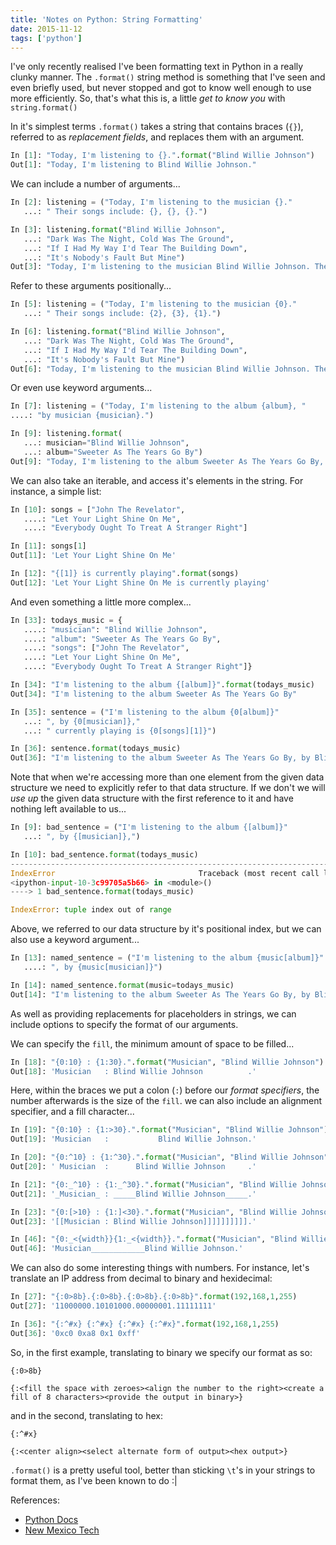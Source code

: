 ```yaml
---
title: 'Notes on Python: String Formatting'
date: 2015-11-12
tags: ['python']
---
```


I've only recently realised I've been formatting text in Python in a really clunky manner. The `.format()` string method is something that I've seen and even briefly used, but never stopped and got to know well enough to use more efficiently.
So, that's what this is, a little _get to know you_ with `string.format()`

In it's simplest terms `.format()` takes a string that contains braces (`{}`), referred to as _replacement fields_, and replaces them with an argument.

```python
In [1]: "Today, I'm listening to {}.".format("Blind Willie Johnson")
Out[1]: "Today, I'm listening to Blind Willie Johnson."
```

We can include a number of arguments...

```python
In [2]: listening = ("Today, I'm listening to the musician {}."
   ...: " Their songs include: {}, {}, {}.")

In [3]: listening.format("Blind Willie Johnson",
   ...: "Dark Was The Night, Cold Was The Ground",
   ...: "If I Had My Way I'd Tear The Building Down",
   ...: "It's Nobody's Fault But Mine")
Out[3]: "Today, I'm listening to the musician Blind Willie Johnson. Their songs include: Dark Was The Night, Cold Was The Ground, If I Had My Way I'd Tear The Building Down, It's Nobody's Fault But Mine."
```

Refer to these arguments positionally...

```python
In [5]: listening = ("Today, I'm listening to the musician {0}."
   ...: " Their songs include: {2}, {3}, {1}.")

In [6]: listening.format("Blind Willie Johnson",
   ...: "Dark Was The Night, Cold Was The Ground",
   ...: "If I Had My Way I'd Tear The Building Down",
   ...: "It's Nobody's Fault But Mine")
Out[6]: "Today, I'm listening to the musician Blind Willie Johnson. Their songs include: If I Had My Way I'd Tear The Building Down, It's Nobody's Fault But Mine, Dark Was The Night, Cold Was The Ground."
```

Or even use keyword arguments...

```python
In [7]: listening = ("Today, I'm listening to the album {album}, "
....: "by musician {musician}.")

In [9]: listening.format(
   ...: musician="Blind Willie Johnson",
   ...: album="Sweeter As The Years Go By")
Out[9]: "Today, I'm listening to the album Sweeter As The Years Go By, by musician Blind Willie Johnson."
```

We can also take an iterable, and access it's elements in the string.
For instance, a simple list:

```python
In [10]: songs = ["John The Revelator",
   ....: "Let Your Light Shine On Me",
   ....: "Everybody Ought To Treat A Stranger Right"]

In [11]: songs[1]
Out[11]: 'Let Your Light Shine On Me'

In [12]: "{[1]} is currently playing".format(songs)
Out[12]: 'Let Your Light Shine On Me is currently playing'
```

And even something a little more complex...

```python
In [33]: todays_music = {
   ....: "musician": "Blind Willie Johnson",
   ....: "album": "Sweeter As The Years Go By",
   ....: "songs": ["John The Revelator",
   ....: "Let Your Light Shine On Me",
   ....: "Everybody Ought To Treat A Stranger Right"]}

In [34]: "I'm listening to the album {[album]}".format(todays_music)
Out[34]: "I'm listening to the album Sweeter As The Years Go By"

In [35]: sentence = ("I'm listening to the album {0[album]}"
   ...: ", by {0[musician]},"
   ...: " currently playing is {0[songs][1]}")

In [36]: sentence.format(todays_music)
Out[36]: "I'm listening to the album Sweeter As The Years Go By, by Blind Willie Johnson, currently playing is Let Your Light Shine On Me"
```

Note that when we're accessing more than one element from the given data structure we need to explicitly refer to that data structure. If we don't we will _use up_ the given data structure with the first reference to it and have nothing left available to us...

```python
In [9]: bad_sentence = ("I'm listening to the album {[album]}"
   ...: ", by {[musician]},")

In [10]: bad_sentence.format(todays_music)
---------------------------------------------------------------------------
IndexError                                Traceback (most recent call last)
<ipython-input-10-3c99705a5b66> in <module>()
----> 1 bad_sentence.format(todays_music)

IndexError: tuple index out of range
```

Above, we referred to our data structure by it's positional index, but we can also use a keyword argument...

```python
In [13]: named_sentence = ("I'm listening to the album {music[album]}"
   ....: ", by {music[musician]}")

In [14]: named_sentence.format(music=todays_music)
Out[14]: "I'm listening to the album Sweeter As The Years Go By, by Blind Willie Johnson"
```

As well as providing replacements for placeholders in strings, we can include options to specify the format of our arguments.

We can specify the `fill`, the minimum amount of space to be filled...

```python
In [18]: "{0:10} : {1:30}.".format("Musician", "Blind Willie Johnson")
Out[18]: 'Musician   : Blind Willie Johnson          .'
```

Here, within the braces we put a colon (`:`) before our _format specifiers_, the number afterwards is the size of the `fill`.
we can also include an alignment specifier, and a fill character...

```python
In [19]: "{0:10} : {1:>30}.".format("Musician", "Blind Willie Johnson")
Out[19]: 'Musician   :           Blind Willie Johnson.'

In [20]: "{0:^10} : {1:^30}.".format("Musician", "Blind Willie Johnson")
Out[20]: ' Musician  :      Blind Willie Johnson     .'

In [21]: "{0:_^10} : {1:_^30}.".format("Musician", "Blind Willie Johnson")
Out[21]: '_Musician_ : _____Blind Willie Johnson_____.'

In [23]: "{0:[>10} : {1:]<30}.".format("Musician", "Blind Willie Johnson")
Out[23]: '[[Musician : Blind Willie Johnson]]]]]]]]]].'

In [46]: "{0:_<{width}}{1:_<{width}}.".format("Musician", "Blind Willie Johnson", width=len("Blind Willie Johnson"))
Out[46]: 'Musician____________Blind Willie Johnson.'
```

We can also do some interesting things with numbers.
For instance, let's translate an IP address from decimal to binary and hexidecimal:

```python
In [27]: "{:0>8b}.{:0>8b}.{:0>8b}.{:0>8b}".format(192,168,1,255)
Out[27]: '11000000.10101000.00000001.11111111'

In [36]: "{:^#x} {:^#x} {:^#x} {:^#x}".format(192,168,1,255)
Out[36]: '0xc0 0xa8 0x1 0xff'
```

So, in the first example, translating to binary we specify our format as so:

`{:0>8b}`

`{:<fill the space with zeroes><align the number to the right><create a fill of 8 characters><provide the output in binary>}`

and in the second, translating to hex:

`{:^#x}`

`{:<center align><select alternate form of output><hex output>}`

`.format()` is a pretty useful tool, better than sticking `\t`'s in your strings to format them, as I've been known to do :|

References:

- [Python Docs](https://docs.python.org/2/library/string.html#format-specification-mini-language)
- [New Mexico Tech](http://infohost.nmt.edu/tcc/help/pubs/python/web/new-str-format.html)
